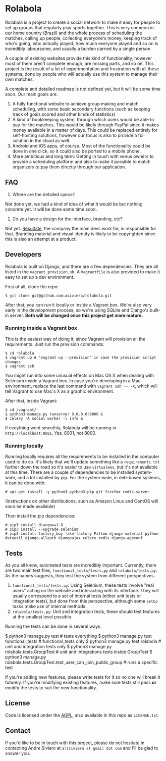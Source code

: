 # Rolabola

Rolabola is a project to create a social network to make it easy for people to set up groups that regularly play sports together. This is very common in our home country (Brazil) and the whole process of scheduling the matches, calling up people, collecting everyone's money, keeping track of who's going, who actually played, how much everyone played and so on is incredibly laboursome, and usually a burden carried by a single person.

A couple of existing websites provide this kind of functionality, however most of them aren't complete enough, are missing parts, and so on. This project is the result of a lot of experimentation and frustration with all these systems, done by people who will actually use this system to manage their own matches.

A complete and detailed roadmap is not defined yet, but it will be some time soon. Our main goals are:

1. A fully functional website to achieve group making and match scheduling, with some basic secondary functions (such as keeping track of goals scored and other kinds of statistics)
1. A kind of bookkeeping system, through which users would be able to pay for the matches. This would be likely through PayPal since it makes money available in a matter of days. This could be replaced entirely for self-hosting solutions, however our focus is also to provide a full solution in the cloud as well.
1. Android and iOS apps, of course. Most of the functionality could be done in one click, so it could also be ported to a mobile phone.
1. More ambitious and long term: Getting in touch with venus owners to provide a scheduling platform and also to make it possible to match organizers to pay them directly through our application.

## FAQ

1. Where are the detailed specs?

  Not done yet, we had a kind of idea of what it would be but nothing concrete yet. It will be done some time soon.

1. Do you have a design for the interface, branding, etc?

  Not yet. [Resultate](http://www.resultate.com.br), the company the main devs work for, is responsible for that. Branding material and visual identity is likely to be copyrighted since this is also an attempt at a product.

## Developers

Rolabola is built on Django, and there are a few dependencies. They are all listed in the `vagrant_provision.sh`. A `Vagrantfile` is also provided to make it easy to set up a dev environment.

First of all, clone the repo:

    $ git clone git@github.com:asiviero/rolabola.git

After that, you can run it locally or inside a Vagrant box. We're also very early in the development process, so we're using SQLite and Django's built-in server. **Both will be changed once this project get more mature.**

### Running inside a Vagrant box

This is the easiest way of doing it, since Vagrant will provision all the requirements. Just run the provision commands:

    $ cd rolabola
    $ vagrant up # "vagrant up --provision" in case the provision script changes
    $ vagrant ssh

You might run into some unusual effects on Mac OS X when dealing with Selenium inside a Vagrant box. In case you're developing in a Mac environment, replace the last command with `vagrant ssh -- -X`, which will tell Vagrant to use Mac's X as a graphic environment.

After that, inside Vagrant:

    $ cd /vagrant/
    $ python3 manage.py runserver 0.0.0.0:8000 &
    $ celery -A social worker -l info &

If eveything went smoothly, Rolabola will be running in `http://localhost:8001`. Yes, 8001, not 8000.

### Running locally

Running locally requires all the requirements to be installed in the computer used to do so. It's likely that we'll update something like a `requirements.txt` further down the road so it's easier to use `virtualenv`, but it's not available at this time. There are a couple of dependencies to be installed system-wide, and a lot installed by pip. For the system-wide, in deb-based systems, it can be done with:

    # apt-get install -y python3 python3-pip git firefox redis-server

(Instructions on other distributions, such as Amazon Linux and CentOS will soon be made available)

Then install the pip dependencies:

    # pip3 install django==1.8
    # pip3 install --upgrade selenium
    # pip3 install factory_boy fake-factory Pillow django-material python-dateutil django-allauth djangoajax celery redis django-appconf

## Tests

As you all know, automated tests are incredibly important. Currently, there are two main test files, `functional_tests/tests.py` and `rolabola/tests.py`. As the names suggests, they test the system from different perspectives.

  1. `functional_tests/tests.py`: Using Selenium, these tests involve "real users" acting on the website and interacting with its interface. They will usually correspond to a set of internal tests (either unit tests or integration tests), but done from this perspective, although some `setUp` tasks make use of internal methods.
  1. `rolabola/tests.py`: Unit and integration tests, these should test features at the smallest level possible.

Running the tests can be done in several ways:

  $ python3 manage.py test # tests everything
  $ python3 manage.py test functional_tests # functional_tests only
  $ python3 manage.py test rolabola # unit and integration tests only
  $ python3 manage.py rolabola.tests.GroupTest # unit and integrations tests inside GroupTest
  $ python3 manage.py rolabola.tests.GroupTest.test_user_can_join_public_group # runs a specific test

If you're adding new features, please write tests for it so no one will break it futurely. If you're modifying existing features, make sure tests still pass **or** modify the tests to suit the new functionality.

## License

Code is licensed under the [AGPL](http://www.gnu.org/licenses/agpl-3.0.en.html), also available in this repo as `LICENSE.txt`.

## Contact

If you'd like to be in touch with this project, please do not hesitate in contacting Andre Siviero at `altsiviero at gmail dot com` and I'll be glad to answer you.
